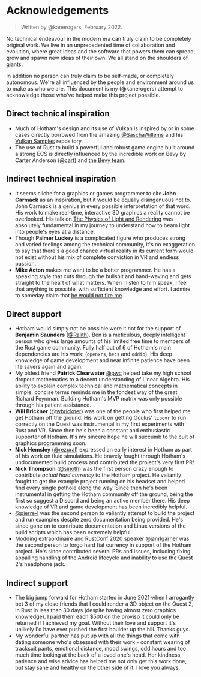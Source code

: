 # Acknowledgements
> Written by @kanerogers, February 2022.

No technical endeavour in the modern era can truly claim to be completely original work. We live in an unprecedented time of collaboration and evolution, where great ideas and the software that powers them can spread, grow and spawn new ideas of their own. We all stand on the shoulders of giants.

In addition no person can truly claim to be self-made, or completely autonomous. We're all influenced by the people and environment around us to make us who we are. This document is my (@kanerogers) attempt to acknowledge those who've helped make this project possible.

## Direct technical inspiration
- Much of Hotham's design and its use of Vulkan is inspired by or in some cases directly borrowed from the amazing [@SaschaWillems](https://github.com/SaschaWillems/) and his [Vulkan Samples](https://github.com/SaschaWillems/Vulkan) repository.
- The use of Rust to build a powerful and robust game engine built around a strong ECS is directly influenced by the incredible work on Bevy by Carter Anderson ([@cart](https://github.com/cart)) and [the Bevy team](https://github.com/bevyengine/bevy).

## Indirect technical inspiration
- It seems cliche for a graphics or games programmer to cite **John Carmack** as an inspiration, but it would be equally disingenuous not to. John Carmack is a genius in every possible interpretation of that word. His work to make real-time, interactive 3D graphics a reality cannot be overlooked. His talk on [The Physics of Light and Rendering](https://www.youtube.com/watch?v=P6UKhR0T6cs&t=3067s) was absolutely fundamental in my journey to understand how to beam light into people's eyes at a distance.
- Though **Palmer Luckey** is a complicated figure who produces strong and varied feelings among the technical community, it's no exaggeration to say that there's a good chance virtual reality in its current form would not exist without his mix of complete conviction in VR and endless passion.
- **Mike Acton** makes me want to be a better programmer. He has a speaking style that cuts through the bullshit and hand-waving and gets straight to the heart of what matters. When I listen to him speak, I feel that anything is possible, with sufficient knowledge and effort. I admire to someday claim that [he would not fire me](https://www.youtube.com/watch?v=cV5HArLYajE&).

## Direct support
- Hotham would simply not be possible were it not for the support of **Benjamin Saunders** ([@Ralith](https://github.com/Ralith)). Ben is a meticulous, deeply intelligent person who gives large amounts of his limited free time to members of the Rust game community. Fully half out of 6 of Hotham's main dependencies are his work: (`openxrs`, `hecs` and `oddio`). His deep knowledge of game development and near infinite patience have been life savers again and again.
- My oldest friend **Patrick Clearwater** [@pwc](https://github.com/pwc) helped take my high school dropout mathematics to a decent understanding of Linear Algebra. His ability to explain complex technical and mathematical concepts in simple, concise terms reminds me in the fondest way of the great Richard Feynman. Building Hotham's MVP matrix was only possible through his patient assistance.
- **Will Brickner** ([@wbrickner](https://github.com/wbrickner)) was one of the people who first helped me get Hotham off the ground. His work on getting Oculus' `libovr` to run correctly on the Quest was instrumental in my first experiments with Rust and VR. Since then he's been a constant and enthusiastic supporter of Hotham. It's my sincere hope he will succumb to the cult of graphics programming soon.
- **Nick Hemsley** ([@rezural](https://github.com/rezural)) expressed an early interest in Hotham as part of his work on fluid simulations. He bravely fought through Hotham's undocumented build process and contributed the project's very first PR!
- **Nick Thompson** ([@sinoth](https://github.com/sinoth)) was the first person crazy enough to contribute _actual hard currency_ to the Hotham project. He valiantly fought to get the example project running on his headset and helped find every single pothole along the way. Since then he's been instrumental in getting the Hotham community off the ground, being the first so suggest a Discord and being an active member there. His deep knowledge of VR and game development has been incredibly helpful.
- [@pierre-l](https://github.com/pierre-l) was the second person to valiantly attempt to build the project and run examples despite zero documentation being provided. He's since gone on to contribute documentation and Linux versions of the build scripts which has been extremely helpful.
- Modding extraordinaire and RustConf 2020 speaker [@jam1garner](https://github.com/jam1garner) was the second person to forgo hard fiat currency in support of the Hotham project. He's since contributed several PRs and issues, including fixing appalling handling of the Android lifecycle and inability to use the Quest 2's headphone jack.

## Indirect support
- The big jump forward for Hotham started in June 2021 when I arrogantly bet 3 of my close friends that I could render a 3D object on the Quest 2, in Rust in less than 30 days (despite having almost zero graphics knowledge). I paid them each $500 on the proviso it could only be returned if I achieved my goal. Without their love and support it's unlikely I'd have ever pushed the first boulder up the hill. Thanks guys.
- My wonderful partner has put up with all the things that come with dating someone who's obsessed with their work - constant wearing of tracksuit pants, emotional distance, mood swings, odd hours and too much time looking at the back of a loved one's head. Her kindness, patience and wise advice has helped me not only get this work done, but stay sane and healthy on the other side of it. I love you always.
